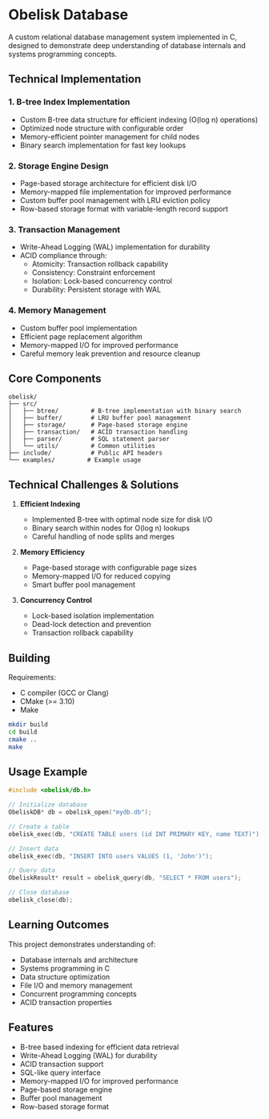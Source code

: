# Obelisk Database

A custom relational database management system implemented in C, designed to demonstrate deep understanding of database internals and systems programming concepts.

## Technical Implementation

### 1. B-tree Index Implementation
- Custom B-tree data structure for efficient indexing (O(log n) operations)
- Optimized node structure with configurable order
- Memory-efficient pointer management for child nodes
- Binary search implementation for fast key lookups

### 2. Storage Engine Design
- Page-based storage architecture for efficient disk I/O
- Memory-mapped file implementation for improved performance
- Custom buffer pool management with LRU eviction policy
- Row-based storage format with variable-length record support

### 3. Transaction Management
- Write-Ahead Logging (WAL) implementation for durability
- ACID compliance through:
  - Atomicity: Transaction rollback capability
  - Consistency: Constraint enforcement
  - Isolation: Lock-based concurrency control
  - Durability: Persistent storage with WAL

### 4. Memory Management
- Custom buffer pool implementation
- Efficient page replacement algorithm
- Memory-mapped I/O for improved performance
- Careful memory leak prevention and resource cleanup

## Core Components

```
obelisk/
├── src/
│   ├── btree/         # B-tree implementation with binary search
│   ├── buffer/        # LRU buffer pool management
│   ├── storage/       # Page-based storage engine
│   ├── transaction/   # ACID transaction handling
│   ├── parser/        # SQL statement parser
│   └── utils/         # Common utilities
├── include/           # Public API headers
└── examples/         # Example usage
```

## Technical Challenges & Solutions

1. **Efficient Indexing**
   - Implemented B-tree with optimal node size for disk I/O
   - Binary search within nodes for O(log n) lookups
   - Careful handling of node splits and merges

2. **Memory Efficiency**
   - Page-based storage with configurable page sizes
   - Memory-mapped I/O for reduced copying
   - Smart buffer pool management

3. **Concurrency Control**
   - Lock-based isolation implementation
   - Dead-lock detection and prevention
   - Transaction rollback capability

## Building

Requirements:
- C compiler (GCC or Clang)
- CMake (>= 3.10)
- Make

```bash
mkdir build
cd build
cmake ..
make
```

## Usage Example

```c
#include <obelisk/db.h>

// Initialize database
ObeliskDB* db = obelisk_open("mydb.db");

// Create a table
obelisk_exec(db, "CREATE TABLE users (id INT PRIMARY KEY, name TEXT)");

// Insert data
obelisk_exec(db, "INSERT INTO users VALUES (1, 'John')");

// Query data
ObeliskResult* result = obelisk_query(db, "SELECT * FROM users");

// Close database
obelisk_close(db);
```

## Learning Outcomes

This project demonstrates understanding of:
- Database internals and architecture
- Systems programming in C
- Data structure optimization
- File I/O and memory management
- Concurrent programming concepts
- ACID transaction properties

## Features

- B-tree based indexing for efficient data retrieval
- Write-Ahead Logging (WAL) for durability
- ACID transaction support
- SQL-like query interface
- Memory-mapped I/O for improved performance
- Page-based storage engine
- Buffer pool management
- Row-based storage format

